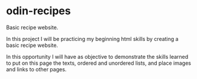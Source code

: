 # odin-recipes

Basic recipe website.

In this project I will be practicing my beginning html skills by creating a basic recipe website.

In this opportunity I will have as objective to demonstrate the skills learned to put on this page the texts, ordered and unordered lists, and place images and links to other pages. 